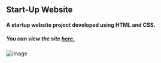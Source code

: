 ## Start-Up Website
#### A startup website project developed using HTML and CSS.
##### You can view the site [**here.**](https://raw.githack.com/hasanilteris/startup-website/main/index.html)

![image](https://user-images.githubusercontent.com/82460438/159073298-dd0c9bee-911b-4a2c-8719-53d8eb419da2.png)
